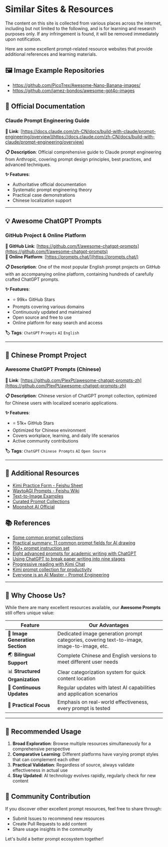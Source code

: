 # Similar Sites & Resources

The content on this site is collected from various places across the internet, including but not limited to the following, and is for learning and research purposes only. If any infringement is found, it will be removed immediately upon notification.

Here are some excellent prompt-related resource websites that provide additional references and learning materials.

## 🖼 Image Example Repositories

- https://github.com/PicoTrex/Awesome-Nano-Banana-images/
- https://github.com/jamez-bondos/awesome-gpt4o-images

## 📖 Official Documentation

### Claude Prompt Engineering Guide
**🔗 Link**: [https://docs.claude.com/zh-CN/docs/build-with-claude/prompt-engineering/overview](https://docs.claude.com/zh-CN/docs/build-with-claude/prompt-engineering/overview)

**📋 Description**: Official comprehensive guide to Claude prompt engineering from Anthropic, covering prompt design principles, best practices, and advanced techniques.

**✨ Features**:
- Authoritative official documentation
- Systematic prompt engineering theory
- Practical case demonstrations
- Chinese localization support

---

## 💡 Awesome ChatGPT Prompts

### GitHub Project & Online Platform
**🔗 GitHub Link**: [https://github.com/f/awesome-chatgpt-prompts](https://github.com/f/awesome-chatgpt-prompts)  
**🔗 Online Platform**: [https://prompts.chat/](https://prompts.chat/)

**📋 Description**: One of the most popular English prompt projects on GitHub with an accompanying online platform, containing hundreds of carefully crafted ChatGPT prompts.

**✨ Features**:
- ⭐ 99k+ GitHub Stars
- Prompts covering various domains
- Continuously updated and maintained
- Open source and free to use
- Online platform for easy search and access

**🏷️ Tags**: `ChatGPT` `Prompts` `AI` `English`

---

## 🎯 Chinese Prompt Project

### Awesome ChatGPT Prompts (Chinese)
**🔗 Link**: [https://github.com/PlexPt/awesome-chatgpt-prompts-zh](https://github.com/PlexPt/awesome-chatgpt-prompts-zh)

**📋 Description**: Chinese version of ChatGPT prompt collection, optimized for Chinese users with localized scenario applications.

**✨ Features**:
- ⭐ 51k+ GitHub Stars
- Optimized for Chinese environment
- Covers workplace, learning, and daily life scenarios
- Active community contributions

**🏷️ Tags**: `ChatGPT` `Chinese Prompts` `AI` `Open Source`

---

## 🧭 Additional Resources

- [Kimi Practice Form - Feishu Sheet](https://kh18s6uvdi.feishu.cn/share/base/view/shrcnm6JDJzeITUAee3sbsipUee)
- [WaytoAGI Prompts - Feishu Wiki](https://waytoagi.feishu.cn/wiki/Q5mXww4rriujFFkFQOzc8uIsnah?table=tbldSgFt2xNUDNAz&view=vewo2g2ktO)
- [Text-to-Image Examples](https://catjourney.life/)
- [Curated Prompt Collections](https://dye87dshnj.feishu.cn/wiki/Hv6GwDhoji1ttikSUBUcAjHSnMe)
- [Moonshot AI Official](https://www.moonshot.cn)

## 📚 References

- [Some common prompt collections](https://foresightnews.pro/article/detail/33656)
- [Practical summary: 11 common prompt fields for AI drawing](https://www.uisdc.com/ai-prompt)
- [160+ prompt instruction set](https://github.com/bytearch/chatgpt-prompts)
- [Eight advanced prompts for academic writing with ChatGPT](https://mp.weixin.qq.com/s/6tRxJlJY5SxJa6RS6NAiPw)
- [Using ChatGPT to break paper writing into nine stages](https://mp.weixin.qq.com/s/MXLMB5p83c4U3-7H0mreoQ)
- [Progressive reading with Kimi Chat](https://mp.weixin.qq.com/s/fdvX_pYoS3q9OZ-NNESrAQ)
- [Kimi prompt collection for productivity](https://mp.weixin.qq.com/s/Xp2mEw_R9p1NEkoV6zOJbw)
- [Everyone is an AI Master - Prompt Engineering](https://mp.weixin.qq.com/s/ePylsPJy5z7NOTktG6VbFg)


---

## 🌟 Why Choose Us?

While there are many excellent resources available, our **Awesome Prompts** still offers unique value:

| Feature | Our Advantages |
|---------|----------------|
| 🎨 **Image Generation Section** | Dedicated image generation prompt categories, covering text-to-image, image-to-image, etc. |
| 🌏 **Bilingual Support** | Complete Chinese and English versions to meet different user needs |
| 📊 **Structured Organization** | Clear categorization system for quick content location |
| 🔄 **Continuous Updates** | Regular updates with latest AI capabilities and application scenarios |
| 🎯 **Practical Focus** | Emphasis on real-world effectiveness, every prompt is tested |

---

## 💭 Recommended Usage

1. **Broad Exploration**: Browse multiple resources simultaneously for a comprehensive perspective
2. **Comparative Learning**: Different platforms have varying prompt styles that can complement each other
3. **Practical Validation**: Regardless of source, always validate effectiveness in actual use
4. **Stay Updated**: AI technology evolves rapidly, regularly check for new content

## 🤝 Community Contribution

If you discover other excellent prompt resources, feel free to share through:

- Submit Issues to recommend new resources
- Create Pull Requests to add content
- Share usage insights in the community

Let's build a better prompt ecosystem together!
